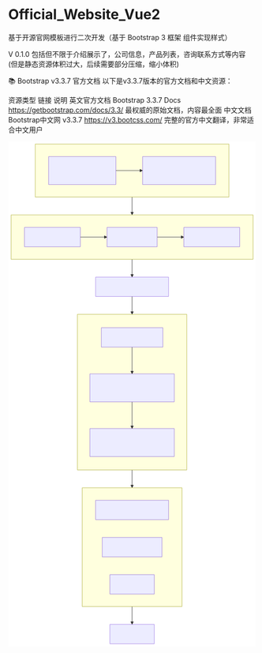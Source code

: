 # Official_Website_Vue2
基于开源官网模板进行二次开发（基于 Bootstrap 3 框架 组件实现样式）

V 0.1.0 包括但不限于介绍展示了，公司信息，产品列表，咨询联系方式等内容 (但是静态资源体积过大，后续需要部分压缩，缩小体积)

📚 Bootstrap v3.3.7 官方文档
以下是v3.3.7版本的官方文档和中文资源：

资源类型	链接	说明
英文官方文档	Bootstrap 3.3.7 Docs https://getbootstrap.com/docs/3.3/ 	最权威的原始文档，内容最全面
中文文档	Bootstrap中文网 v3.3.7	 https://v3.bootcss.com/  完整的官方中文翻译，非常适合中文用户

![项目图标](./src/assets/img/deepseek_mermaid.svg)
